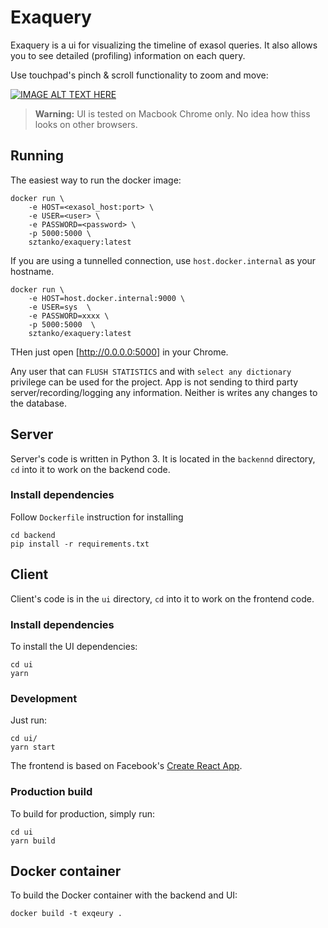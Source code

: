 # Exaquery

Exaquery is a ui for visualizing the timeline of exasol queries. It also allows you to see detailed (profiling) information on each query.

Use touchpad's pinch & scroll functionality to zoom and move:

[![IMAGE ALT TEXT HERE](https://img.youtube.com/vi/9c9HCIWPX6w/0.jpg)](https://www.youtube.com/watch?v=9c9HCIWPX6w)

> **Warning:** UI is tested on Macbook Chrome only. No idea how thiss looks on other browsers.

## Running

The easiest way to run the docker image:

```shell
docker run \
    -e HOST=<exasol_host:port> \
    -e USER=<user> \
    -e PASSWORD=<password> \
    -p 5000:5000 \
    sztanko/exaquery:latest
```

If you are using a tunnelled connection, use `host.docker.internal` as your hostname.

```shell
docker run \
    -e HOST=host.docker.internal:9000 \
    -e USER=sys  \
    -e PASSWORD=xxxx \
    -p 5000:5000  \
    sztanko/exaquery:latest
```

THen just open [http://0.0.0.0:5000] in your Chrome.

Any user that can `FLUSH STATISTICS` and with `select any dictionary` privilege can be used for the project. App is not sending to third party server/recording/logging any information. Neither is writes any changes to the database.

## Server

Server's code is written in Python 3. It is located in the `backennd` directory, `cd` into it to work on the backend code.

### Install dependencies

Follow `Dockerfile` instruction for installing

```shell
cd backend
pip install -r requirements.txt
```

## Client

Client's code is in the `ui` directory, `cd` into it to work on the frontend code.

### Install dependencies

To install the UI dependencies:

```shell
cd ui
yarn
```

### Development

Just run:

```shell
cd ui/
yarn start
```

The frontend is based on Facebook's [Create React App](https://facebook.github.io/create-react-app/).

### Production build

To build for production, simply run:

```shell
cd ui
yarn build
```

## Docker container

To build the Docker container with the backend and UI:

```shell
docker build -t exqeury .
```
